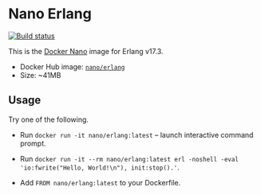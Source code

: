Nano Erlang
===========

[![Build status][Build image]][Build]

This is the [Docker Nano](https://github.com/Docker-nano) image for Erlang v17.3.

* Docker Hub image: [`nano/erlang`][Docker Hub repo]
* Size: ~41MB

Usage
-----

Try one of the following.

* Run `docker run -it nano/erlang:latest` – launch interactive command prompt.
* Run `docker run -it --rm nano/erlang:latest erl -noshell -eval 'io:fwrite("Hello, World!\n"), init:stop().'`.
* Add `FROM nano/erlang:latest` to your Dockerfile.

  [Build]: http://travis-ci.org/Docker-nano/Erlang
  [Build image]: http://img.shields.io/travis/Docker-nano/Erlang.svg "Build status"
  [Docker Hub repo]: https://registry.hub.docker.com/u/nano/erlang/
